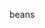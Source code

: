 beans
<!---
ipwndwagons/ipwndwagons is a ✨ special ✨ repository because its `README.md` (this file) appears on your GitHub profile.
You can click the Preview link to take a look at your changes.
--->
